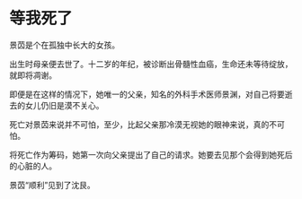 # 等我死了

景苬是个在孤独中长大的女孩。

出生时母亲便去世了。十二岁的年纪，被诊断出骨髓性血癌，生命还未等待绽放，就即将凋谢。

即便是在这样的情况下，她唯一的父亲，知名的外科手术医师景渊，对自己将要逝去的女儿仍旧是漠不关心。

死亡对景苬来说并不可怕，至少，比起父亲那冷漠无视她的眼神来说，真的不可怕。

将死亡作为筹码，她第一次向父亲提出了自己的请求。她要去见那个会得到她死后的心脏的人。

景苬“顺利”见到了沈艮。
